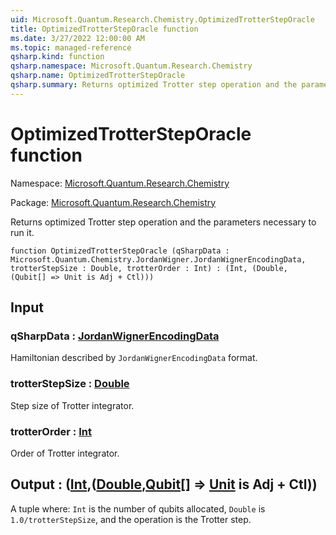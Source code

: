 ```yaml
---
uid: Microsoft.Quantum.Research.Chemistry.OptimizedTrotterStepOracle
title: OptimizedTrotterStepOracle function
ms.date: 3/27/2022 12:00:00 AM
ms.topic: managed-reference
qsharp.kind: function
qsharp.namespace: Microsoft.Quantum.Research.Chemistry
qsharp.name: OptimizedTrotterStepOracle
qsharp.summary: Returns optimized Trotter step operation and the parameters necessary to run it.
---
```


# OptimizedTrotterStepOracle function

Namespace: [Microsoft.Quantum.Research.Chemistry](xref:Microsoft.Quantum.Research.Chemistry)

Package: [Microsoft.Quantum.Research.Chemistry](https://nuget.org/packages/Microsoft.Quantum.Research.Chemistry)


Returns optimized Trotter step operation and the parameters necessary to run it.

```qsharp
function OptimizedTrotterStepOracle (qSharpData : Microsoft.Quantum.Chemistry.JordanWigner.JordanWignerEncodingData, trotterStepSize : Double, trotterOrder : Int) : (Int, (Double, (Qubit[] => Unit is Adj + Ctl)))
```


## Input

### qSharpData : [JordanWignerEncodingData](xref:Microsoft.Quantum.Chemistry.JordanWigner.JordanWignerEncodingData)

Hamiltonian described by `JordanWignerEncodingData` format.


### trotterStepSize : [Double](xref:microsoft.quantum.qsharp.valueliterals#double-literals)

Step size of Trotter integrator.


### trotterOrder : [Int](xref:microsoft.quantum.qsharp.valueliterals#int-literals)

Order of Trotter integrator.



## Output : ([Int](xref:microsoft.quantum.qsharp.valueliterals#int-literals),([Double](xref:microsoft.quantum.qsharp.valueliterals#double-literals),[Qubit](xref:microsoft.quantum.qsharp.valueliterals#qubit-literals)[] => [Unit](xref:microsoft.quantum.qsharp.valueliterals#unit-literal)  is Adj + Ctl))

A tuple where: `Int` is the number of qubits allocated,`Double` is `1.0/trotterStepSize`, and the operationis the Trotter step.